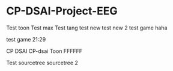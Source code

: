 # CP-DSAI-Project-EEG
Test toon
Test max
Test tang
test new
test new 2
test game haha

test game 21:29

CP DSAI
CP-dsai Toon FFFFFF

Test sourcetree
sourcetree 2